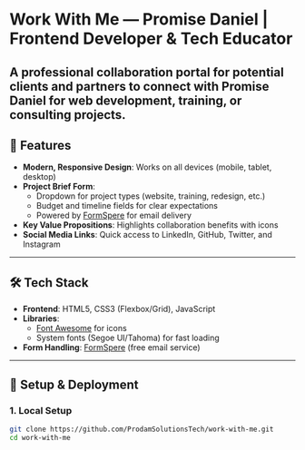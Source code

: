 # Work With Me — Promise Daniel | Frontend Developer & Tech Educator  

A professional collaboration portal for potential clients and partners to connect with Promise Daniel for web development, training, or consulting projects.
---

## 🌟 Features  
- **Modern, Responsive Design**: Works on all devices (mobile, tablet, desktop)  
- **Project Brief Form**:  
  - Dropdown for project types (website, training, redesign, etc.)  
  - Budget and timeline fields for clear expectations  
  - Powered by [FormSpere](http://formspree.io/) for email delivery  
- **Key Value Propositions**: Highlights collaboration benefits with icons  
- **Social Media Links**: Quick access to LinkedIn, GitHub, Twitter, and Instagram  

---

## 🛠️ Tech Stack  
- **Frontend**: HTML5, CSS3 (Flexbox/Grid), JavaScript  
- **Libraries**:  
  - [Font Awesome](https://fontawesome.com/) for icons  
  - System fonts (Segoe UI/Tahoma) for fast loading  
- **Form Handling**: [FormSpere](http://formspree.io/) (free email service)  

---

## 🚀 Setup & Deployment  

### 1. **Local Setup**  
```bash
git clone https://github.com/ProdamSolutionsTech/work-with-me.git
cd work-with-me